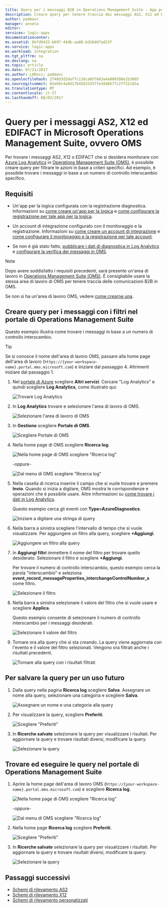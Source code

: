 ```yaml
---
title: Query per i messaggi B2B in Operations Management Suite - App per la logica di Azure| Microsoft Docs
description: Creare query per tenere traccia dei messaggi AS2, X12 ed EDIFACT in Operations Management Suite
author: padmavc
manager: anneta
editor: 
services: logic-apps
documentationcenter: 
ms.assetid: bb7d9432-b697-44db-aa88-bd16ddfad23f
ms.service: logic-apps
ms.workload: integration
ms.tgt_pltfrm: na
ms.devlang: na
ms.topic: article
ms.date: 07/21/2017
ms.author: LADocs; padmavc
ms.openlocfilehash: 2748d3d3daf7c13dca05f663a4a088598e1b3605
ms.sourcegitcommit: 02e69c4a9d17645633357fe3d46677c2ff22c85a
ms.translationtype: MT
ms.contentlocale: it-IT
ms.lasthandoff: 08/03/2017
---
```

# <a name="query-for-as2-x12-and-edifact-messages-in-the-microsoft-operations-management-suite-oms"></a>Query per i messaggi AS2, X12 ed EDIFACT in Microsoft Operations Management Suite, ovvero OMS

Per trovare i messaggi AS2, X12 o EDIFACT che si desidera monitorare con [Azure Log Analytics](../log-analytics/log-analytics-overview.md) in [Operations Management Suite (OMS)](../operations-management-suite/operations-management-suite-overview.md), è possibile creare query per filtrare le azioni in base a criteri specifici. Ad esempio, è possibile trovare i messaggi in base a un numero di controllo interscambio specifico.

## <a name="requirements"></a>Requisiti

* Un'app per la logica configurata con la registrazione diagnostica. Informazioni su [come creare un'app per la logica](../logic-apps/logic-apps-create-a-logic-app.md) e [come configurare la registrazione per tale app per la logica](../logic-apps/logic-apps-monitor-your-logic-apps.md#azure-diagnostics).

* Un account di integrazione configurato con il monitoraggio e la registrazione. Informazioni su [come creare un account di integrazione](../logic-apps/logic-apps-enterprise-integration-create-integration-account.md) e [come configurare il monitoraggio e la registrazione per tale account](../logic-apps/logic-apps-monitor-b2b-message.md).

* Se non è già stato fatto, [pubblicare i dati di diagnostica in Log Analytics](../logic-apps/logic-apps-track-b2b-messages-omsportal.md) e [configurare la verifica dei messaggi in OMS](../logic-apps/logic-apps-track-b2b-messages-omsportal.md).

> [!NOTE]
> Dopo avere soddisfatto i requisiti precedenti, sarà presente un'area di lavoro in [Operations Management Suite (OMS)](../operations-management-suite/operations-management-suite-overview.md). È consigliabile usare la stessa area di lavoro di OMS per tenere traccia delle comunicazioni B2B in OMS. 
>  
> Se non si ha un'area di lavoro OMS, vedere [come crearne una](../log-analytics/log-analytics-get-started.md).

## <a name="create-message-queries-with-filters-in-the-operations-management-suite-portal"></a>Creare query per i messaggi con i filtri nel portale di Operations Management Suite

Questo esempio illustra come trovare i messaggi in base a un numero di controllo interscambio.

> [!TIP] 
> Se si conosce il nome dell'area di lavoro OMS, passare alla home page dell'area di lavoro (`https://{your-workspace-name}.portal.mms.microsoft.com`) e iniziare dal passaggio 4. Altrimenti iniziare dal passaggio 1.

1. Nel [portale di Azure](https://portal.azure.com) scegliere **Altri servizi**. Cercare "Log Analytics" e quindi scegliere **Log Analytics**, come illustrato qui:

   ![Trovare Log Analytics](media/logic-apps-track-b2b-messages-omsportal-query-filter-control-number/browseloganalytics.png)

2. In **Log Analytics** trovare e selezionare l'area di lavoro di OMS.

   ![Selezionare l'area di lavoro di OMS](media/logic-apps-track-b2b-messages-omsportal-query-filter-control-number/selectla.png)

3. In **Gestione** scegliere **Portale di OMS**.

   ![Scegliere Portale di OMS](media/logic-apps-track-b2b-messages-omsportal-query-filter-control-number/omsportalpage.png)

4. Nella home page di OMS scegliere **Ricerca log**.

   ![Nella home page di OMS scegliere "Ricerca log"](media/logic-apps-track-b2b-messages-omsportal-query-filter-control-number/logsearch.png)

   -oppure-

   ![Dal menu di OMS scegliere "Ricerca log"](media/logic-apps-track-b2b-messages-omsportal-query-filter-control-number/logsearch-2.png)

5. Nella casella di ricerca inserire il campo che si vuole trovare e premere **Invio**. Quando si inizia a digitare, OMS mostra le corrispondenze e operazioni che è possibile usare. Altre informazioni su [come trovare i dati in Log Analytics](../log-analytics/log-analytics-log-searches.md).

   Questo esempio cerca gli eventi con **Type=AzureDiagnostics**.

   ![Iniziare a digitare una stringa di query](media/logic-apps-track-b2b-messages-omsportal-query-filter-control-number/oms-start-query.png)

6. Nella barra a sinistra scegliere l'intervallo di tempo che si vuole visualizzare. Per aggiungere un filtro alla query, scegliere **+Aggiungi**.

   ![Aggiungere un filtro alla query](media/logic-apps-track-b2b-messages-omsportal-query-filter-control-number/query1.png)

7. In **Aggiungi filtri** immettere il nome del filtro per trovare quello desiderato. Selezionare il filtro e scegliere **+Aggiungi**.

   Per trovare il numero di controllo interscambio, questo esempio cerca la parola "interscambio" e seleziona **event_record_messageProperties_interchangeControlNumber_s** come filtro.

   ![Selezionare il filtro](media/logic-apps-track-b2b-messages-omsportal-query-filter-control-number/oms-query-add-filter.png)

9. Nella barra a sinistra selezionare il valore del filtro che si vuole usare e scegliere **Applica**.

   Questo esempio consente di selezionare il numero di controllo interscambio per i messaggi desiderati.

   ![Selezionare il valore del filtro](media/logic-apps-track-b2b-messages-omsportal-query-filter-control-number/oms-query-select-filter-value.png)

10. Tornare ora alla query che si sta creando. La query viene aggiornata con l'evento e il valore del filtro selezionati. Vengono ora filtrati anche i risultati precedenti.

    ![Tornare alla query con i risultati filtrati](media/logic-apps-track-b2b-messages-omsportal-query-filter-control-number/oms-query-filtered-results.png)

<a name="save-oms-query"></a>

## <a name="save-your-query-for-future-use"></a>Per salvare la query per un uso futuro

1. Dalla query nella pagina **Ricerca log** scegliere **Salva**. Assegnare un nome alla query, selezionare una categoria e scegliere **Salva**.

   ![Assegnare un nome e una categoria alla query](media/logic-apps-track-b2b-messages-omsportal-query-filter-control-number/oms-query-save.png)

2. Per visualizzare la query, scegliere **Preferiti**.

   ![Scegliere "Preferiti"](media/logic-apps-track-b2b-messages-omsportal-query-filter-control-number/oms-query-favorites.png)

3. In **Ricerche salvate** selezionare la query per visualizzare i risultati. Per aggiornare la query e trovare risultati diversi, modificare la query.

   ![Selezionare la query](media/logic-apps-track-b2b-messages-omsportal-query-filter-control-number/oms-log-search-find-favorites.png)

## <a name="find-and-run-saved-queries-in-the-operations-management-suite-portal"></a>Trovare ed eseguire le query nel portale di Operations Management Suite

1. Aprire la home page dell'area di lavoro OMS (`https://{your-workspace-name}.portal.mms.microsoft.com`) e scegliere **Ricerca log**.

   ![Nella home page di OMS scegliere "Ricerca log"](media/logic-apps-track-b2b-messages-omsportal-query-filter-control-number/logsearch.png)

   -oppure-

   ![Dal menu di OMS scegliere "Ricerca log"](media/logic-apps-track-b2b-messages-omsportal-query-filter-control-number/logsearch-2.png)

2. Nella home page **Ricerca log** scegliere **Preferiti**.

   ![Scegliere "Preferiti"](media/logic-apps-track-b2b-messages-omsportal-query-filter-control-number/oms-log-search-favorites.png)

3. In **Ricerche salvate** selezionare la query per visualizzare i risultati. Per aggiornare la query e trovare risultati diversi, modificare la query.

   ![Selezionare la query](media/logic-apps-track-b2b-messages-omsportal-query-filter-control-number/oms-log-search-find-favorites.png)

## <a name="next-steps"></a>Passaggi successivi

* [Schemi di rilevamento AS2](../logic-apps/logic-apps-track-integration-account-as2-tracking-schemas.md)
* [Schemi di rilevamento X12](../logic-apps/logic-apps-track-integration-account-x12-tracking-schema.md)
* [Schemi di rilevamento personalizzati](../logic-apps/logic-apps-track-integration-account-custom-tracking-schema.md)
